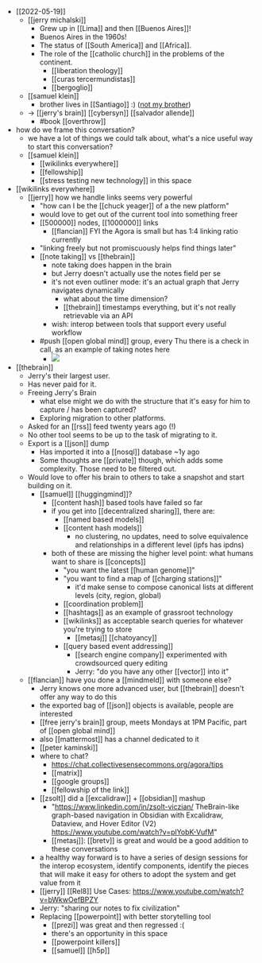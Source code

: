 - [[2022-05-19]]
    - [[jerry michalski]]
        - Grew up in [[Lima]] and then [[Buenos Aires]]!
        - Buenos Aires in the 1960s!
        - The status of [[South America]] and [[Africa]].
        - The role of the [[catholic church]] in the problems of the continent.
            - [[liberation theology]]
            - [[curas tercermundistas]]
            - [[bergoglio]]
    - [[samuel klein]]
        - brother lives in [[Santiago]] :)  ([not my brother](https://jhoansebastiangrey.com/))
    - -> [[jerry's brain]] [[cybersyn]] [[salvador allende]]
        - #book [[overthrow]]
- how do we frame this conversation?
    - we have a lot of things we could talk about, what's a nice useful way to start this conversation?
    - [[samuel klein]]
        - [[wikilinks everywhere]]
        - [[fellowship]]
        - [[stress testing new technology]] in this space
- [[wikilinks everywhere]]
    - [[jerry]] how we handle links seems very powerful
        - "how can I be the [[chuck yeager]] of a the new platform"
        - would love to get out of the current tool into something freer
        - [[500000]] nodes, [[1000000]] links
            - [[flancian]] FYI the Agora is small but has 1:4 linking ratio currently
        - "linking freely but not promiscuously helps find things later"
        - [[note taking]] vs [[thebrain]]
            - note taking does happen in the brain
            - but Jerry doesn't actually use the notes field per se
            - it's not even outliner mode: it's an actual graph that Jerry navigates dynamically
                - what about the time dimension?
                - [[thebrain]] timestamps everything, but it's not really retrievable via an API
            - wish: interop between tools that support every useful workflow
        - #push [[open global mind]] group, every Thu there is a check in call, as an example of taking notes here
            - ![](https://doc.anagora.org/uploads/upload_a6763abac582c19f6140b7f68bf880d0.png)
- [[thebrain]]
    - Jerry's their largest user.
    - Has never paid for it.
    - Freeing Jerry's Brain
        - what else might we do with the structure that it's easy for him to capture / has been captured?
        - Exploring migration to other platforms. 
    - Asked for an [[rss]] feed twenty years ago (!)
    - No other tool seems to be up to the task of migrating to it.
    - Export is a [[json]] dump
        - Has imported it into a [[nosql]] database ~1y ago
        - Some thoughts are [[private]] though, which adds some complexity. Those need to be filtered out.
    - Would love to offer his brain to others to take a snapshot and start building on it.
        - [[samuel]] [[huggingmind]]?
            - [[content hash]] based tools have failed so far
            - if you get into [[decentralized sharing]], there are:
                - [[named based models]]
                - [[content hash models]]
                    - no clustering, no updates, need to solve equivalence and relationships in a different level (ipfs has ipdns)
            - both of these are missing the higher level point: what humans want to share is [[concepts]]
                - "you want the latest [[human genome]]"
                - "you want to find a map of [[charging stations]]"
                    - it'd make sense to compose canonical lists at different levels (city, region, global)
                - [[coordination problem]]
                - [[hashtags]] as an example of grassroot technology
                - [[wikilinks]] as acceptable search queries for whatever you're trying to store
                    - [[metasj]] [[chatoyancy]]
                - [[query based event addressing]]
                    - [[search engine company]] experimented with crowdsourced query editing
                    - Jerry: "do you have any other [[vector]] into it"
    - [[flancian]] have you done a [[mindmeld]] with someone else?
        - Jerry knows one more advanced user, but [[thebrain]] doesn't offer any way to do this
        - the exported bag of [[json]] objects is available, people are interested
        - [[free jerry's brain]] group, meets Mondays at 1PM Pacific, part of [[open global mind]]
        - also [[mattermost]] has a channel dedicated to it
        - [[peter kaminski]]
        - where to chat?
            - https://chat.collectivesensecommons.org/agora/tips
            - [[matrix]] 
            - [[google groups]]
            - [[fellowship of the link]]
        - [[zsolt]] did a [[excalidraw]] + [[obsidian]] mashup
            - "https://www.linkedin.com/in/zsolt-viczian/ TheBrain-like graph-based navigation in Obsidian with Excalidraw, Dataview, and Hover Editor (V2)  https://www.youtube.com/watch?v=plYobK-VufM"
            - [[metasj]]: [[bretv]] is great and would be a good addition to these conversations
        - a healthy way forward is to have a series of design sessions for the interop ecosystem, identify components, identify the pieces that will make it easy for others to adopt the system and get value from it
        - [[jerry]] [[Rel8]] Use Cases: https://www.youtube.com/watch?v=bWkwOefBPZY
        - Jerry: "sharing our notes to fix civilization"
        - Replacing [[powerpoint]] with better storytelling tool
            - [[prezi]] was great and then regressed :(
            - there's an opportunity in this space
            - [[powerpoint killers]]
            - [[samuel]] [[h5p]]